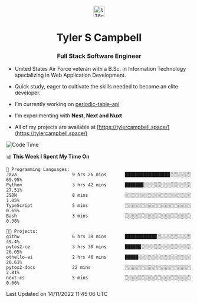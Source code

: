 <p align="center">
<a href="https://www.linkedin.com/in/t36campbell" target="blank"><img align="center" src="https://ik.imagekit.io/t36campbell/Portfolio/linkedin.png.original_m8bbGgPh6.png" alt="t36campbell" height="30" width="30" /></a>
</p>
<h1 align="center">Tyler S Campbell</h1>
<h3 align="center">Full Stack Software Engineer</h3>

* United States Air Force veteran with a B.Sc. in Information Technology specializing in Web Application Development. 

* Quick study, eager to cultivate the skills needed to become an elite developer.

* I’m currently working on [periodic-table-api](https://github.com/t36campbell/periodic-table-api)

* I’m experimenting with **Nest, Next and Nuxt**

* All of my projects are available at [https://tylercampbell.space/](https://tylercampbell.space/)

<!--START_SECTION:waka-->
![Code Time](http://img.shields.io/badge/Code%20Time-1%2C989%20hrs%2017%20mins-blue)

📊 **This Week I Spent My Time On** 

```text
💬 Programming Languages: 
Java                     9 hrs 26 mins       █████████████████░░░░░░░░   69.95% 
Python                   3 hrs 42 mins       ███████░░░░░░░░░░░░░░░░░░   27.51% 
JSON                     8 mins              ░░░░░░░░░░░░░░░░░░░░░░░░░   1.05% 
TypeScript               5 mins              ░░░░░░░░░░░░░░░░░░░░░░░░░   0.65% 
Bash                     3 mins              ░░░░░░░░░░░░░░░░░░░░░░░░░   0.38%

🐱‍💻 Projects: 
githw                    6 hrs 39 mins       ████████████░░░░░░░░░░░░░   49.4% 
pytos2-ce                3 hrs 30 mins       ██████░░░░░░░░░░░░░░░░░░░   26.05% 
othello-ai               2 hrs 46 mins       █████░░░░░░░░░░░░░░░░░░░░   20.61% 
pytos2-docs              22 mins             ░░░░░░░░░░░░░░░░░░░░░░░░░   2.81% 
next-cs                  5 mins              ░░░░░░░░░░░░░░░░░░░░░░░░░   0.66%

```


 Last Updated on 14/11/2022 11:45:06 UTC
<!--END_SECTION:waka-->
